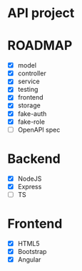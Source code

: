 API project
=======================


# ROADMAP

- [x] model
- [x] controller
- [x] service
- [x] testing
- [x] frontend
- [x] storage
- [x] fake-auth
- [x] fake-role
- [ ] OpenAPI spec

# Backend

- [x] NodeJS
- [x] Express
- [ ] TS

# Frontend

- [x] HTML5
- [x] Bootstrap
- [x] Angular
